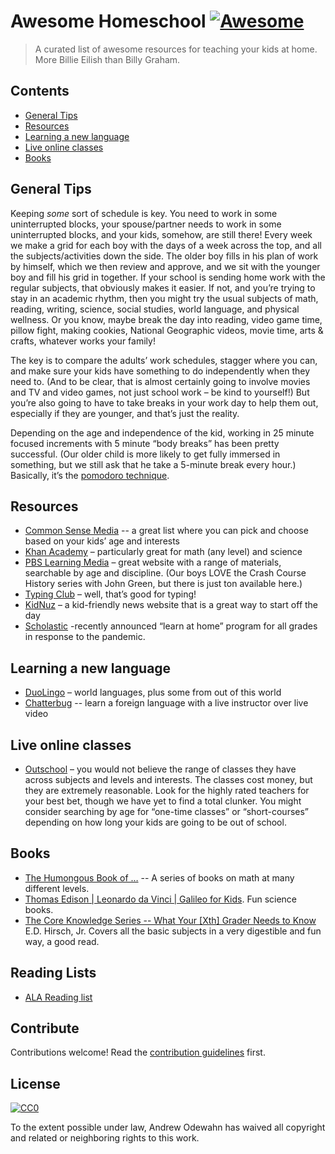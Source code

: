 # Awesome Homeschool [![Awesome](https://awesome.re/badge.svg)](https://awesome.re)

> A curated list of awesome resources for teaching your kids at home.  More Billie Eilish than Billy Graham.


## Contents

- [General Tips](#general-tips)
- [Resources](#resources)
- [Learning a new language](#learning-a-new-language)
- [Live online classes](#live-online-classes)
- [Books](#books)


## General Tips

Keeping *some* sort of schedule is key. You need to work in some uninterrupted blocks, your spouse/partner needs to work in some uninterrupted blocks, and your kids, somehow, are still there! Every week we make a grid for each boy with the days of a week across the top, and all the subjects/activities down the side. The older boy fills in his plan of work by himself, which we then review and approve, and we sit with the younger boy and fill his grid in together. If your school is sending home work with the regular subjects, that obviously makes it easier. If not, and you’re trying to stay in an academic rhythm, then you might try the usual subjects of math, reading, writing, science, social studies, world language, and physical wellness. Or you know, maybe break the day into reading, video game time, pillow fight, making cookies, National Geographic videos, movie time, arts & crafts, whatever works your family!

The key is to compare the adults’ work schedules, stagger where you can, and make sure your kids have something to do independently when they need to. (And to be clear, that is almost certainly going to involve movies and TV and video games, not just school work – be kind to yourself!) But you’re also going to have to take breaks in your work day to help them out, especially if they are younger, and that’s just the reality.

Depending on the age and independence of the kid, working in 25 minute focused increments with 5 minute “body breaks” has been pretty successful. (Our older child is more likely to get fully immersed in something, but we still ask that he take a 5-minute break every hour.) Basically, it’s the [pomodoro technique](https://en.wikipedia.org/wiki/Pomodoro_Technique).

## Resources

- [Common Sense Media](https://www.commonsense.org/education/top-picks/great-videos-and-movies-for-your-classroom) -- a great list where you can pick and choose based on your kids’ age and interests
- [Khan Academy](https://www.khanacademy.org/) – particularly great for math (any level) and science
- [PBS Learning Media](https://ca.pbslearningmedia.org/) – great website with a range of materials, searchable by age and discipline. (Our boys LOVE the Crash Course History series with John Green, but there is just ton available here.)
- [Typing Club](https://www.typingclub.com/) – well, that’s good for typing!
- [KidNuz](https://www.kidnuz.org/) – a kid-friendly news website that is a great way to start off the day
- [Scholastic](https://classroommagazines.scholastic.com/support/learnathome.html) -recently announced “learn at home” program for all grades in response to the pandemic.

## Learning a new language

- [DuoLingo](https://www.duolingo.com/) – world languages, plus some from out of this world
- [Chatterbug](https://chatterbug.com/en/) -- learn a foreign language with a live instructor over live video

## Live online classes

- [Outschool](https://outschool.com/) – you would not believe the range of classes they have across subjects and levels and interests. The classes cost money, but they are extremely reasonable. Look for the highly rated teachers for your best bet, though we have yet to find a total clunker. You might consider searching by age for “one-time classes” or “short-courses” depending on how long your kids are going to be out of school.


## Books

- [The Humongous Book of …](https://www.amazon.com/Humongous-Book-Algebra-Problems-Books/dp/1592577229/ref=sr_1_3?crid=1PR6D0O9PJ28Q&keywords=humongous+book+of+algebra+problems&qid=1585173414&sprefix=the+humongous+book+of+al%2Caps%2C297&sr=8-3) -- A series of books on math at many different levels.  
- [Thomas Edison | Leonardo da Vinci | Galileo for Kids](https://www.amazon.com/Galileo-Kids-Life-Ideas-Activities/dp/1556525664/ref=sr_1_1?keywords=galileo+for+kids&qid=1585173321&sr=8-1). Fun science books.
- [The Core Knowledge Series -- What Your [Xth] Grader Needs to Know](https://www.amazon.com/WHAT-YOUR-GRADER-NEEDS-Knowledge/dp/0385411200/ref=sr_1_2?keywords=e.+d.+Hirsh+jr+what+your+6th+grader&qid=1585173173&sr=8-2-spell) E.D. Hirsch, Jr. Covers all the basic subjects in a very digestible and fun way, a good read.


## Reading Lists


- [ALA Reading list](http://www.ala.org/alsc/publications-resources/book-lists/2019-summer-reading-list)


## Contribute

Contributions welcome! Read the [contribution guidelines](contributing.md) first.


## License

[![CC0](https://mirrors.creativecommons.org/presskit/buttons/88x31/svg/cc-zero.svg)](https://creativecommons.org/publicdomain/zero/1.0)

To the extent possible under law, Andrew Odewahn has waived all copyright and
related or neighboring rights to this work.
